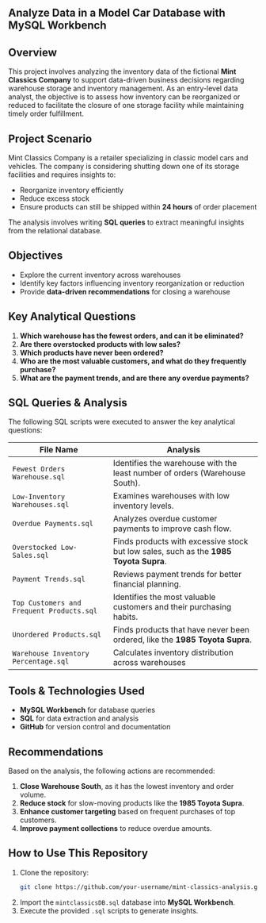 ## Analyze Data in a Model Car Database with MySQL Workbench

## Overview
This project involves analyzing the inventory data of the fictional **Mint Classics Company** to support data-driven business decisions regarding warehouse storage and inventory management. As an entry-level data analyst, the objective is to assess how inventory can be reorganized or reduced to facilitate the closure of one storage facility while maintaining timely order fulfillment.

## Project Scenario
Mint Classics Company is a retailer specializing in classic model cars and vehicles. The company is considering shutting down one of its storage facilities and requires insights to:
- Reorganize inventory efficiently
- Reduce excess stock
- Ensure products can still be shipped within **24 hours** of order placement

The analysis involves writing **SQL queries** to extract meaningful insights from the relational database.

## Objectives
- Explore the current inventory across warehouses
- Identify key factors influencing inventory reorganization or reduction
- Provide **data-driven recommendations** for closing a warehouse

## Key Analytical Questions
1. **Which warehouse has the fewest orders, and can it be eliminated?**
2. **Are there overstocked products with low sales?**
3. **Which products have never been ordered?**
4. **Who are the most valuable customers, and what do they frequently purchase?**
5. **What are the payment trends, and are there any overdue payments?**

## SQL Queries & Analysis
The following SQL scripts were executed to answer the key analytical questions:

| File Name | Analysis |
|-----------|----------|
| `Fewest Orders Warehouse.sql` | Identifies the warehouse with the least number of orders (Warehouse South). |
| `Low-Inventory Warehouses.sql` | Examines warehouses with low inventory levels. |
| `Overdue Payments.sql` | Analyzes overdue customer payments to improve cash flow. |
| `Overstocked Low-Sales.sql` | Finds products with excessive stock but low sales, such as the **1985 Toyota Supra**. |
| `Payment Trends.sql` | Reviews payment trends for better financial planning. |
| `Top Customers and Frequent Products.sql` | Identifies the most valuable customers and their purchasing habits. |
| `Unordered Products.sql` | Finds products that have never been ordered, like the **1985 Toyota Supra**. |
| `Warehouse Inventory Percentage.sql` | Calculates inventory distribution across warehouses


## Tools & Technologies Used
- **MySQL Workbench** for database queries
- **SQL** for data extraction and analysis
- **GitHub** for version control and documentation

## Recommendations
Based on the analysis, the following actions are recommended:
1. **Close Warehouse South**, as it has the lowest inventory and order volume.
2. **Reduce stock** for slow-moving products like the **1985 Toyota Supra**.
3. **Enhance customer targeting** based on frequent purchases of top customers.
4. **Improve payment collections** to reduce overdue amounts.

## How to Use This Repository
1. Clone the repository:
   ```sh
   git clone https://github.com/your-username/mint-classics-analysis.git
   ```
2. Import the `mintclassicsDB.sql` database into **MySQL Workbench**.
3. Execute the provided `.sql` scripts to generate insights.

